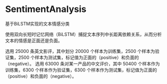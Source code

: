# SentimentAnalysis
基于BiLSTM实现的文本情感分类

使用双向长短时记忆网络（BiLSTM）捕捉文本序列中长距离依赖关系，从而分析文本的情感是正面还是负面。

选用 25000 条英文影评，其中划分 20000 个样本为训练集，2500 个样本为验证集，2500 个样本为测试集，标记值为正面的（positive）和负面的（negative）。
选用 63000 条对某一产品的中文评价，其中 50400 个样本作为训练集，6300 个样本作为验证集，6300 个样本作为测试集，标记值为正面的（positive）和负面的（negative）。
